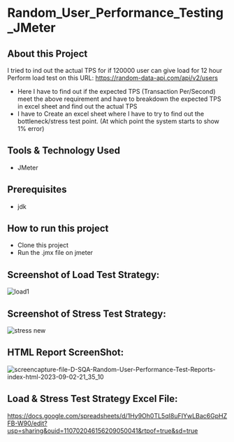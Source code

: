 # Random_User_Performance_Testing_JMeter

## About this Project
I tried to ind out the actual TPS for if 120000 user can give load for 12 hour Perform load test on this URL: https://random-data-api.com/api/v2/users

- Here I have to find out if the expected TPS (Transaction Per/Second) meet the above requirement and have to breakdown the expected TPS in excel sheet and find out the actual TPS
- I have to Create an excel sheet where I have to try to find out the bottleneck/stress test point. (At which point the system starts to show 1% error)

## Tools & Technology Used
- JMeter

## Prerequisites
- jdk

## How to run this project
- Clone this project
- Run the .jmx file on jmeter

## Screenshot of Load Test Strategy:
![load1](https://github.com/rabbypathan/Random_User_Performance_Testing_JMeter/assets/70917088/e4a9bf9e-a63d-417d-9c7a-ebc785106652)

## Screenshot of Stress Test Strategy:
![stress new](https://github.com/rabbypathan/Random_User_Performance_Testing_JMeter/assets/70917088/88904281-173e-4ab3-8108-ababfabd53b5)

## HTML Report ScreenShot:
![screencapture-file-D-SQA-Random-User-Performance-Test-Reports-index-html-2023-09-02-21_35_10](https://github.com/rabbypathan/Random_User_Performance_Testing_JMeter/assets/70917088/7cd942fb-cbe2-4504-80f5-1f996cc03739)

## Load & Stress Test Strategy Excel File:
https://docs.google.com/spreadsheets/d/1Hy9Oh0TL5qI8uFIYwLBac6GpHZFB-W90/edit?usp=sharing&ouid=110702046156209050041&rtpof=true&sd=true

